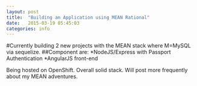 ```yaml
---
layout: post
title:  "Building an Application using MEAN Rational"
date:   2015-03-19 05:45:03
categories: info
---
```


#Currently building 2 new projects with the MEAN stack where M=MySQL via sequelize.
##Component are:
*NodeJS/Express with Passport Authentication
*AngularJS front-end

Being hosted on OpenShift. Overall solid stack. Will post more frequently about my MEAN adventures. 
